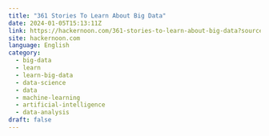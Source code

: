 ```yaml
---
title: "361 Stories To Learn About Big Data"
date: 2024-01-05T15:13:11Z
link: https://hackernoon.com/361-stories-to-learn-about-big-data?source=rss&utm_medium=RSS&utm_source=news.12bit.vn
site: hackernoon.com
language: English
category:
  - big-data
  - learn
  - learn-big-data
  - data-science
  - data
  - machine-learning
  - artificial-intelligence
  - data-analysis
draft: false
---
```


